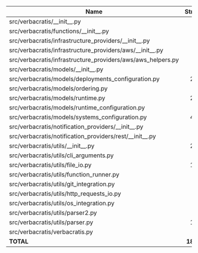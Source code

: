 | Name                                                          |    Stmts |     Miss |   Cover |
|-------------------------------------------------------------- | -------: | -------: | ------: |
| src/verbacratis/\_\_init\_\_.py                               |        0 |        0 |    100% |
| src/verbacratis/functions/\_\_init\_\_.py                     |       14 |        0 |    100% |
| src/verbacratis/infrastructure\_providers/\_\_init\_\_.py     |       12 |        2 |     83% |
| src/verbacratis/infrastructure\_providers/aws/\_\_init\_\_.py |        6 |        2 |     67% |
| src/verbacratis/infrastructure\_providers/aws/aws\_helpers.py |       18 |       13 |     28% |
| src/verbacratis/models/\_\_init\_\_.py                        |       45 |        2 |     96% |
| src/verbacratis/models/deployments\_configuration.py          |      228 |        3 |     99% |
| src/verbacratis/models/ordering.py                            |       71 |        0 |    100% |
| src/verbacratis/models/runtime.py                             |      214 |      178 |     17% |
| src/verbacratis/models/runtime\_configuration.py              |       88 |        0 |    100% |
| src/verbacratis/models/systems\_configuration.py              |      424 |        3 |     99% |
| src/verbacratis/notification\_providers/\_\_init\_\_.py       |       21 |        0 |    100% |
| src/verbacratis/notification\_providers/rest/\_\_init\_\_.py  |       28 |        2 |     93% |
| src/verbacratis/utils/\_\_init\_\_.py                         |      204 |      158 |     23% |
| src/verbacratis/utils/cli\_arguments.py                       |       60 |        6 |     90% |
| src/verbacratis/utils/file\_io.py                             |      126 |        5 |     96% |
| src/verbacratis/utils/function\_runner.py                     |       50 |       44 |     12% |
| src/verbacratis/utils/git\_integration.py                     |       61 |        2 |     97% |
| src/verbacratis/utils/http\_requests\_io.py                   |       17 |        0 |    100% |
| src/verbacratis/utils/os\_integration.py                      |       27 |       18 |     33% |
| src/verbacratis/utils/parser2.py                              |       19 |        0 |    100% |
| src/verbacratis/utils/parser.py                               |      107 |       90 |     16% |
| src/verbacratis/verbacratis.py                                |       12 |        0 |    100% |
|                                                     **TOTAL** | **1852** |  **528** | **71%** |
